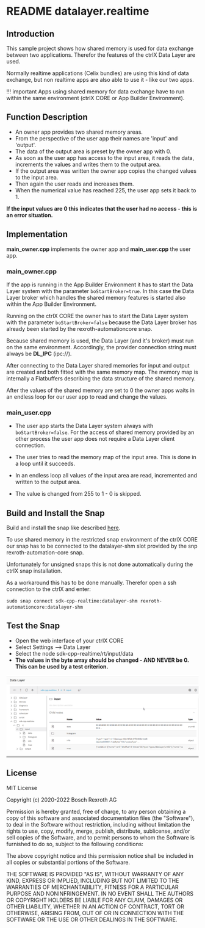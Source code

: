 # README datalayer.realtime

## Introduction

This sample project shows how shared memory is used for data exchange between two applications. Therefor the features of the ctrlX Data Layer are used.

Normally realtime applications (Celix bundles) are using this kind of data exchange, but non realtime apps are also able to use it - like our two apps.

!!! important
    Apps using shared memory for data exchange have to run within the same environment (ctrlX CORE or App Builder Environment).

## Function Description

* An owner app provides two shared memory areas.
* From the perspective of the user app their names are 'input' and 'output'.
* The data of the output area is preset by the owner app with 0.
* As soon as the user app has access to the input area, it reads the data, increments the values and writes them to the output area.
* If the output area was written the owner app copies the changed values to the input area.
* Then again the user reads and increases them.
* When the numerical value has reached 225, the user app sets it back to 1.

__If the input values are 0 this indicates that the user had no access - this is an error situation.__


## Implementation

__main_owner.cpp__ implements the owner app and __main_user.cpp__ the user app.

### main_owner.cpp

If the  app is running in the App Builder Environment it has to start the Data Layer system with the parameter `boStartBroker=true`.
In this case the Data Layer broker which handles the shared memory features is started also within the App Builder Environment.

Running on the ctrlX CORE the owner has to start the Data Layer system with the parameter `boStartBroker=false` because the Data Layer broker has already been started by the rexroth-automationcore snap.

Because shared memory is used, the Data Layer (and it's broker) must run on the same environment. Accordingly, the provider connection string must always be __DL_IPC__ (ipc://).

After connecting to the Data Layer shared memories for input and output are created and both fitted with the same memory map. The memory map is internally a Flatbuffers describing the data structure of the shared memory.

After the values of the shared memory are set to 0 the owner apps waits in an endless loop for our user app to read and change the values.

### main_user.cpp

* The user app starts the Data Layer system always with `boStartBroker=false`. For the access of shared memory provided by an other process the user app does not require a Data Layer client connection.

* The user tries to read the memory map of the input area. This is done in a loop until it succeeds.

* In an endless loop all values of the input area are read, incremented and written to the output area.

* The value is changed from 255 to 1 - 0 is skipped.

## Build and Install the Snap

Build and install the snap like described [here](../README.md).

To use shared memory in the restricted snap environment of the ctrlX CORE our snap has to be connected to the datalayer-shm slot provided by the snp rexroth-automation-core snap.

Unfortunately for unsigned snaps this is not done automatically during the ctrlX snap installation.
   
As a workaround this has to be done manually. Therefor open a ssh connection to the ctrlX and enter:

    sudo snap connect sdk-cpp-realtime:datalayer-shm rexroth-automationcore:datalayer-shm

## Test the Snap

* Open the web interface of your ctrlX CORE
* Select Settings --> Data Layer 
* Select the node sdk-cpp-realtime/rt/input/data
* __The values in the byte array should be changed - AND NEVER be 0. This can be used by a test criterion.__

![ctrlX datalayer realtime data](docs/images/datalayer.realtime.png)

___

## License

MIT License

Copyright (c) 2020-2022 Bosch Rexroth AG

Permission is hereby granted, free of charge, to any person obtaining a copy
of this software and associated documentation files (the "Software"), to deal
in the Software without restriction, including without limitation the rights
to use, copy, modify, merge, publish, distribute, sublicense, and/or sell
copies of the Software, and to permit persons to whom the Software is
furnished to do so, subject to the following conditions:

The above copyright notice and this permission notice shall be included in all
copies or substantial portions of the Software.

THE SOFTWARE IS PROVIDED "AS IS", WITHOUT WARRANTY OF ANY KIND, EXPRESS OR
IMPLIED, INCLUDING BUT NOT LIMITED TO THE WARRANTIES OF MERCHANTABILITY,
FITNESS FOR A PARTICULAR PURPOSE AND NONINFRINGEMENT. IN NO EVENT SHALL THE
AUTHORS OR COPYRIGHT HOLDERS BE LIABLE FOR ANY CLAIM, DAMAGES OR OTHER
LIABILITY, WHETHER IN AN ACTION OF CONTRACT, TORT OR OTHERWISE, ARISING FROM,
OUT OF OR IN CONNECTION WITH THE SOFTWARE OR THE USE OR OTHER DEALINGS IN THE
SOFTWARE.
